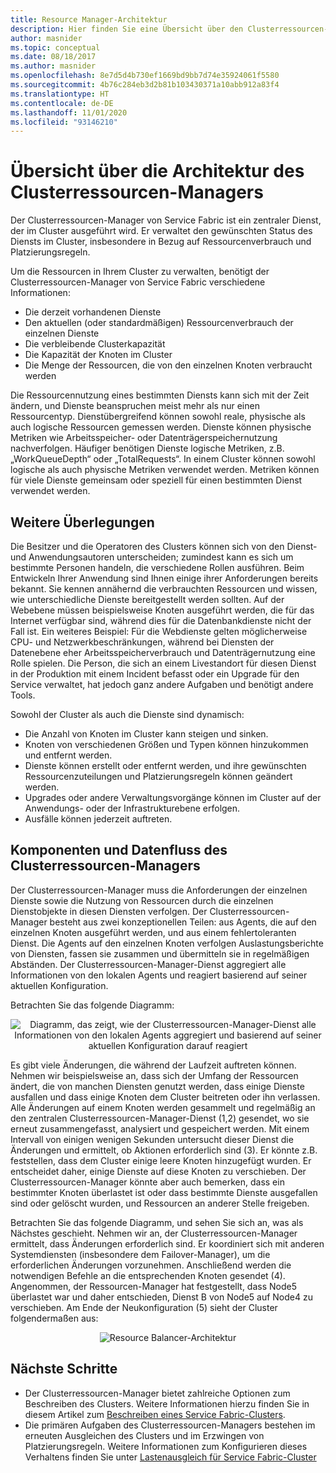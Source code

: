 ```yaml
---
title: Resource Manager-Architektur
description: Hier finden Sie eine Übersicht über den Clusterressourcen-Manager-Dienst von Azure Service Fabric sowie zugehörige Architekturinformationen.
author: masnider
ms.topic: conceptual
ms.date: 08/18/2017
ms.author: masnider
ms.openlocfilehash: 8e7d5d4b730ef1669bd9bb7d74e35924061f5580
ms.sourcegitcommit: 4b76c284eb3d2b81b103430371a10abb912a83f4
ms.translationtype: HT
ms.contentlocale: de-DE
ms.lasthandoff: 11/01/2020
ms.locfileid: "93146210"
---
```

# <a name="cluster-resource-manager-architecture-overview"></a>Übersicht über die Architektur des Clusterressourcen-Managers
Der Clusterressourcen-Manager von Service Fabric ist ein zentraler Dienst, der im Cluster ausgeführt wird. Er verwaltet den gewünschten Status des Diensts im Cluster, insbesondere in Bezug auf Ressourcenverbrauch und Platzierungsregeln. 

Um die Ressourcen in Ihrem Cluster zu verwalten, benötigt der Clusterressourcen-Manager von Service Fabric verschiedene Informationen:

- Die derzeit vorhandenen Dienste
- Den aktuellen (oder standardmäßigen) Ressourcenverbrauch der einzelnen Dienste 
- Die verbleibende Clusterkapazität 
- Die Kapazität der Knoten im Cluster 
- Die Menge der Ressourcen, die von den einzelnen Knoten verbraucht werden

Die Ressourcennutzung eines bestimmten Diensts kann sich mit der Zeit ändern, und Dienste beanspruchen meist mehr als nur einen Ressourcentyp. Dienstübergreifend können sowohl reale, physische als auch logische Ressourcen gemessen werden. Dienste können physische Metriken wie Arbeitsspeicher- oder Datenträgerspeichernutzung nachverfolgen. Häufiger benötigen Dienste logische Metriken, z.B. „WorkQueueDepth“ oder „TotalRequests“. In einem Cluster können sowohl logische als auch physische Metriken verwendet werden. Metriken können für viele Dienste gemeinsam oder speziell für einen bestimmten Dienst verwendet werden.

## <a name="other-considerations"></a>Weitere Überlegungen
Die Besitzer und die Operatoren des Clusters können sich von den Dienst- und Anwendungsautoren unterscheiden; zumindest kann es sich um bestimmte Personen handeln, die verschiedene Rollen ausführen. Beim Entwickeln Ihrer Anwendung sind Ihnen einige ihrer Anforderungen bereits bekannt. Sie kennen annähernd die verbrauchten Ressourcen und wissen, wie unterschiedliche Dienste bereitgestellt werden sollten. Auf der Webebene müssen beispielsweise Knoten ausgeführt werden, die für das Internet verfügbar sind, während dies für die Datenbankdienste nicht der Fall ist. Ein weiteres Beispiel: Für die Webdienste gelten möglicherweise CPU- und Netzwerkbeschränkungen, während bei Diensten der Datenebene eher Arbeitsspeicherverbrauch und Datenträgernutzung eine Rolle spielen. Die Person, die sich an einem Livestandort für diesen Dienst in der Produktion mit einem Incident befasst oder ein Upgrade für den Service verwaltet, hat jedoch ganz andere Aufgaben und benötigt andere Tools. 

Sowohl der Cluster als auch die Dienste sind dynamisch:

- Die Anzahl von Knoten im Cluster kann steigen und sinken.
- Knoten von verschiedenen Größen und Typen können hinzukommen und entfernt werden.
- Dienste können erstellt oder entfernt werden, und ihre gewünschten Ressourcenzuteilungen und Platzierungsregeln können geändert werden.
- Upgrades oder andere Verwaltungsvorgänge können im Cluster auf der Anwendungs- oder der Infrastrukturebene erfolgen.
- Ausfälle können jederzeit auftreten.

## <a name="cluster-resource-manager-components-and-data-flow"></a>Komponenten und Datenfluss des Clusterressourcen-Managers
Der Clusterressourcen-Manager muss die Anforderungen der einzelnen Dienste sowie die Nutzung von Ressourcen durch die einzelnen Dienstobjekte in diesen Diensten verfolgen. Der Clusterressourcen-Manager besteht aus zwei konzeptionellen Teilen: aus Agents, die auf den einzelnen Knoten ausgeführt werden, und aus einem fehlertoleranten Dienst. Die Agents auf den einzelnen Knoten verfolgen Auslastungsberichte von Diensten, fassen sie zusammen und übermitteln sie in regelmäßigen Abständen. Der Clusterressourcen-Manager-Dienst aggregiert alle Informationen von den lokalen Agents und reagiert basierend auf seiner aktuellen Konfiguration.

Betrachten Sie das folgende Diagramm:

<center>

![Diagramm, das zeigt, wie der Clusterressourcen-Manager-Dienst alle Informationen von den lokalen Agents aggregiert und basierend auf seiner aktuellen Konfiguration darauf reagiert][Image1]
</center>

Es gibt viele Änderungen, die während der Laufzeit auftreten können. Nehmen wir beispielsweise an, dass sich der Umfang der Ressourcen ändert, die von manchen Diensten genutzt werden, dass einige Dienste ausfallen und dass einige Knoten dem Cluster beitreten oder ihn verlassen. Alle Änderungen auf einem Knoten werden gesammelt und regelmäßig an den zentralen Clusterressourcen-Manager-Dienst (1,2) gesendet, wo sie erneut zusammengefasst, analysiert und gespeichert werden. Mit einem Intervall von einigen wenigen Sekunden untersucht dieser Dienst die Änderungen und ermittelt, ob Aktionen erforderlich sind (3). Er könnte z.B. feststellen, dass dem Cluster einige leere Knoten hinzugefügt wurden. Er entscheidet daher, einige Dienste auf diese Knoten zu verschieben. Der Clusterressourcen-Manager könnte aber auch bemerken, dass ein bestimmter Knoten überlastet ist oder dass bestimmte Dienste ausgefallen sind oder gelöscht wurden, und Ressourcen an anderer Stelle freigeben.

Betrachten Sie das folgende Diagramm, und sehen Sie sich an, was als Nächstes geschieht. Nehmen wir an, der Clusterressourcen-Manager ermittelt, dass Änderungen erforderlich sind. Er koordiniert sich mit anderen Systemdiensten (insbesondere dem Failover-Manager), um die erforderlichen Änderungen vorzunehmen. Anschließend werden die notwendigen Befehle an die entsprechenden Knoten gesendet (4). Angenommen, der Ressourcen-Manager hat festgestellt, dass Node5 überlastet war und daher entschieden, Dienst B von Node5 auf Node4 zu verschieben. Am Ende der Neukonfiguration (5) sieht der Cluster folgendermaßen aus:

<center>

![Resource Balancer-Architektur][Image2]
</center>

## <a name="next-steps"></a>Nächste Schritte
- Der Clusterressourcen-Manager bietet zahlreiche Optionen zum Beschreiben des Clusters. Weitere Informationen hierzu finden Sie in diesem Artikel zum [Beschreiben eines Service Fabric-Clusters](./service-fabric-cluster-resource-manager-cluster-description.md).
- Die primären Aufgaben des Clusterressourcen-Managers bestehen im erneuten Ausgleichen des Clusters und im Erzwingen von Platzierungsregeln. Weitere Informationen zum Konfigurieren dieses Verhaltens finden Sie unter [Lastenausgleich für Service Fabric-Cluster](./service-fabric-cluster-resource-manager-balancing.md)

[Image1]:./media/service-fabric-cluster-resource-manager-architecture/Service-Fabric-Resource-Manager-Architecture-Activity-1.png
[Image2]:./media/service-fabric-cluster-resource-manager-architecture/Service-Fabric-Resource-Manager-Architecture-Activity-2.png
